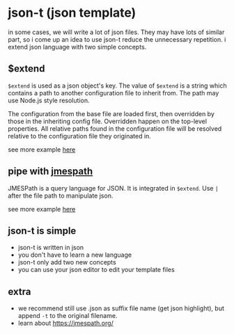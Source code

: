 # json-t (json template)

in some cases, we will write a lot of json files. They may have lots of similar part, so i come up an idea
to use json-t reduce the unnecessary repetition. i extend json language with two simple concepts.


## $extend
`$extend` is used as a json object's key.
The value of `$extend` is a string which contains a path to another configuration file to inherit from.
The path may use Node.js style resolution.

The configuration from the base file are loaded first,
then overridden by those in the inheriting config file.
Overridden happen on the top-level properties.
All relative paths found in the configuration file will be resolved relative to the configuration file they originated in.

see more example [here](https://github.com/zhy0216/json-t/blob/master/test/%24extend.test.ts)


## pipe with [jmespath](https://jmespath.org/)
JMESPath is a query language for JSON.
It is integrated in `$extend`. Use `|` after the file path to manipulate json.

see more example [here](https://github.com/zhy0216/json-t/blob/master/test/pipe.test.ts)

## json-t is simple
* json-t is written in json
* you don't have to learn a new language
* json-t only add two new concepts
* you can use your json editor to edit your template files


## extra
* we recommend still use .json as suffix file name (get json highlight), but append `-t` to the original filename.
* learn about https://jmespath.org/
